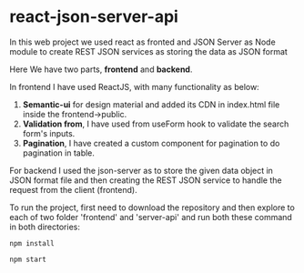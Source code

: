# react-json-server-api
In this web project we used react as fronted and JSON Server as Node module to create REST JSON services as storing the data as JSON format

Here We have two parts, **frontend** and **backend**. 

In frontend I have used ReactJS, with many functionality as below:

1. **Semantic-ui** for design material and added its CDN in index.html file inside the frontend->public.
2. **Validation from**, I have used from useForm hook to validate the search form's inputs.
3. **Pagination**, I have created a custom component for pagination to do pagination in table.

For backend I used the json-server as to store the given data object in JSON format file and then creating the REST JSON service to handle the request from the client (frontend).

To run the project, first need to download the repository and then explore to each of two folder 'frontend' and 'server-api' and run both these command in both directories:

```
npm install 

npm start

```
